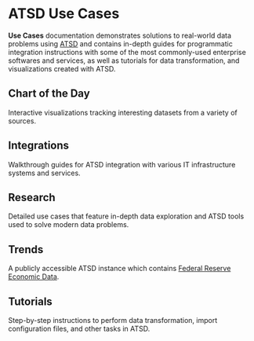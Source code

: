 # ATSD Use Cases

**Use Cases** documentation demonstrates solutions to real-world data problems using [ATSD](https://axibase.com/docs/atsd/) and contains in-depth guides for programmatic integration instructions with some of the most commonly-used enterprise softwares and services, as well as tutorials for data transformation, and visualizations created with ATSD.

## Chart of the Day

Interactive visualizations tracking interesting datasets from a variety of sources.

## Integrations

Walkthrough guides for ATSD integration with various IT infrastructure systems and services.

## Research

Detailed use cases that feature in-depth data exploration and ATSD tools used to solve modern data problems.

## Trends

A publicly accessible ATSD instance which contains [Federal Reserve Economic Data](https://fred.stlouisfed.org/).

## Tutorials

Step-by-step instructions to perform data transformation, import configuration files, and other tasks in ATSD.